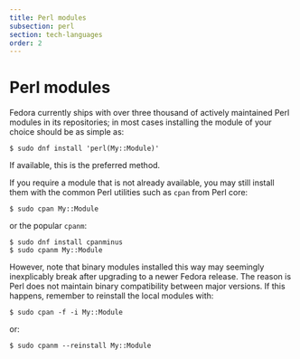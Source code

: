 ```yaml
---
title: Perl modules
subsection: perl
section: tech-languages
order: 2
---
```


# Perl modules

Fedora currently ships with over three thousand of actively maintained Perl modules in its repositories; in most cases installing the module of your choice should be as simple as:

```
$ sudo dnf install 'perl(My::Module)'
```

If available, this is the preferred method.

If you require a module that is not already available, you may still install them with the common Perl utilities such as `cpan` from Perl core:

```
$ sudo cpan My::Module
```

or the popular `cpanm`:

```
$ sudo dnf install cpanminus
$ sudo cpanm My::Module
```

However, note that binary modules installed this way may seemingly inexplicably break after upgrading to a newer Fedora release.  The reason is Perl does not maintain binary compatibility between major versions.  If this happens, remember to reinstall the local modules with:

```
$ sudo cpan -f -i My::Module
```

or:

```
$ sudo cpanm --reinstall My::Module
```
